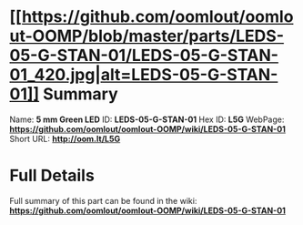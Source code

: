 
[[https://github.com/oomlout/oomlout-OOMP/blob/master/parts/LEDS-05-G-STAN-01/LEDS-05-G-STAN-01_420.jpg|alt=LEDS-05-G-STAN-01]] 
Summary
=================

Name: __5 mm Green LED__
ID: __LEDS-05-G-STAN-01__
Hex ID: __L5G__
WebPage: __https://github.com/oomlout/oomlout-OOMP/wiki/LEDS-05-G-STAN-01__
Short URL: __http://oom.lt/L5G__

Full Details
==========================
Full summary of this part can be found in the wiki:   
__https://github.com/oomlout/oomlout-OOMP/wiki/LEDS-05-G-STAN-01__   

